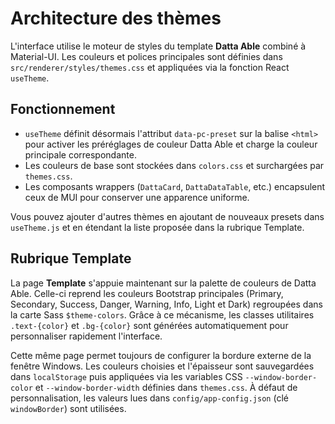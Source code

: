 # Architecture des thèmes

L'interface utilise le moteur de styles du template **Datta Able** combiné à Material-UI. Les couleurs et polices principales sont définies dans `src/renderer/styles/themes.css` et appliquées via la fonction React `useTheme`.

## Fonctionnement

- `useTheme` définit désormais l'attribut `data-pc-preset` sur la balise `<html>` pour activer les préréglages de couleur Datta Able et charge la couleur principale correspondante.
- Les couleurs de base sont stockées dans `colors.css` et surchargées par `themes.css`.
- Les composants wrappers (`DattaCard`, `DattaDataTable`, etc.) encapsulent ceux de MUI pour conserver une apparence uniforme.

Vous pouvez ajouter d'autres thèmes en ajoutant de nouveaux presets dans `useTheme.js` et en étendant la liste proposée dans la rubrique Template.

## Rubrique Template

La page **Template** s'appuie maintenant sur la palette de couleurs de Datta Able. Celle-ci reprend les couleurs Bootstrap principales (Primary, Secondary, Success, Danger, Warning, Info, Light et Dark) regroupées dans la carte Sass `$theme-colors`. Grâce à ce mécanisme, les classes utilitaires `.text-{color}` et `.bg-{color}` sont générées automatiquement pour personnaliser rapidement l'interface.

Cette même page permet toujours de configurer la bordure externe de la fenêtre Windows. Les couleurs choisies et l'épaisseur sont sauvegardées dans `localStorage` puis appliquées via les variables CSS `--window-border-color` et `--window-border-width` définies dans `themes.css`. À défaut de personnalisation, les valeurs lues dans `config/app-config.json` (clé `windowBorder`) sont utilisées.
